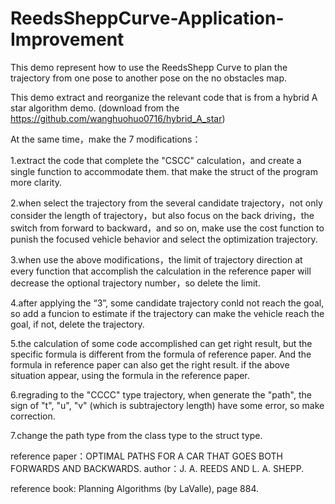 # ReedsSheppCurve-Application-Improvement
This demo represent how to use the ReedsShepp Curve to plan the trajectory
from one pose to another pose on the no obstacles map.

This demo extract and reorganize the relevant code that is from a hybrid
A star algorithm demo. (download from the https://github.com/wanghuohuo0716/hybrid_A_star)

At the same time，make the 7 modifications：

1.extract the code that complete the "CSCC" calculation，and create a single function to accommodate them. that make the struct of the program more clarity.

2.when select the trajectory from the several candidate trajectory，not only consider the length of trajectory，but also focus on the back driving，the switch from forward to backward，and so on, make use the cost function to punish the focused vehicle behavior and select the optimization trajectory.

3.when use the above modifications，the limit of trajectory direction at every function that accomplish the calculation in the reference paper will decrease the optional trajectory number，so delete the limit.

4.after applying the “3”, some candidate trajectory conld not reach the goal, so add a funcion to estimate if the trajectory can make the vehicle reach the goal, if not, delete the trajectory.

5.the calculation of some code accomplished can get right result, but the specific formula is different from the formula of reference paper. And the formula in reference paper can also get the right result. if the above situation appear, using the formula in the reference paper.

6.regrading to the "CCCC" type trajectory, when generate the "path", the sign of "t", "u", "v" (which is subtrajectory length) have some error, so make correction.

7.change the path type from the class type to the struct type.

reference paper：OPTIMAL PATHS FOR A CAR THAT GOES BOTH FORWARDS AND BACKWARDS.
author：J. A. REEDS AND L. A. SHEPP.

reference book: Planning Algorithms (by LaValle), page 884.
